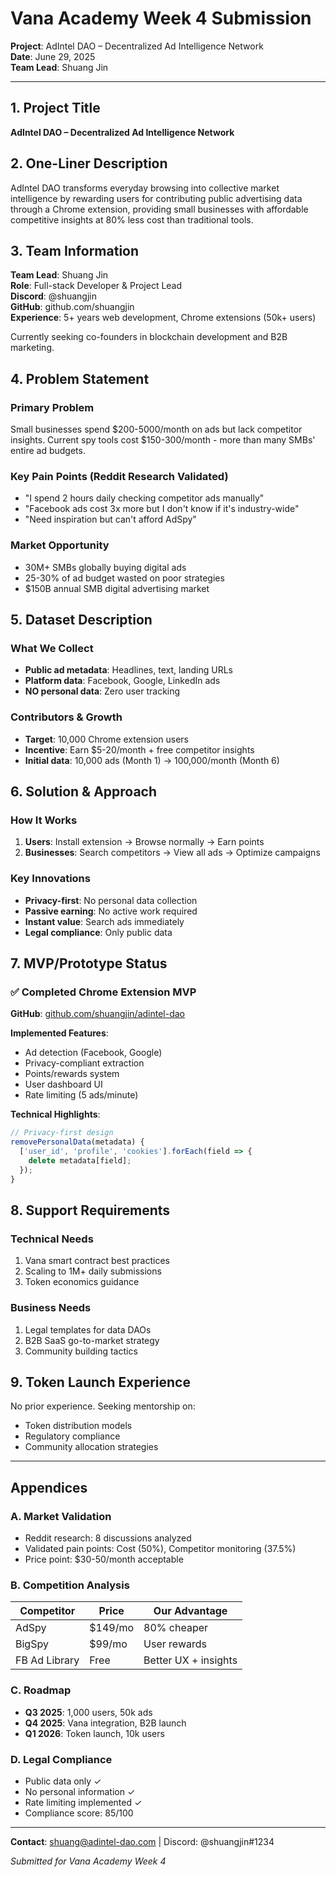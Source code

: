 # Vana Academy Week 4 Submission

**Project**: AdIntel DAO – Decentralized Ad Intelligence Network  
**Date**: June 29, 2025  
**Team Lead**: Shuang Jin

---

## 1. Project Title

**AdIntel DAO – Decentralized Ad Intelligence Network**

## 2. One-Liner Description

AdIntel DAO transforms everyday browsing into collective market intelligence by rewarding users for contributing public advertising data through a Chrome extension, providing small businesses with affordable competitive insights at 80% less cost than traditional tools.

## 3. Team Information

**Team Lead**: Shuang Jin  
**Role**: Full-stack Developer & Project Lead  
**Discord**: @shuangjin  
**GitHub**: github.com/shuangjin  
**Experience**: 5+ years web development, Chrome extensions (50k+ users)

Currently seeking co-founders in blockchain development and B2B marketing.

## 4. Problem Statement

### Primary Problem
Small businesses spend $200-5000/month on ads but lack competitor insights. Current spy tools cost $150-300/month - more than many SMBs' entire ad budgets.

### Key Pain Points (Reddit Research Validated)
- "I spend 2 hours daily checking competitor ads manually"
- "Facebook ads cost 3x more but I don't know if it's industry-wide"
- "Need inspiration but can't afford AdSpy"

### Market Opportunity
- 30M+ SMBs globally buying digital ads
- 25-30% of ad budget wasted on poor strategies
- $150B annual SMB digital advertising market

## 5. Dataset Description

### What We Collect
- **Public ad metadata**: Headlines, text, landing URLs
- **Platform data**: Facebook, Google, LinkedIn ads
- **NO personal data**: Zero user tracking

### Contributors & Growth
- **Target**: 10,000 Chrome extension users
- **Incentive**: Earn $5-20/month + free competitor insights
- **Initial data**: 10,000 ads (Month 1) → 100,000/month (Month 6)

## 6. Solution & Approach

### How It Works
1. **Users**: Install extension → Browse normally → Earn points
2. **Businesses**: Search competitors → View all ads → Optimize campaigns

### Key Innovations
- **Privacy-first**: No personal data collection
- **Passive earning**: No active work required
- **Instant value**: Search ads immediately
- **Legal compliance**: Only public data

## 7. MVP/Prototype Status

### ✅ Completed Chrome Extension MVP

**GitHub**: [github.com/shuangjin/adintel-dao](https://github.com/shuangjin/adintel-dao)

**Implemented Features**:
- Ad detection (Facebook, Google)
- Privacy-compliant extraction
- Points/rewards system  
- User dashboard UI
- Rate limiting (5 ads/minute)

**Technical Highlights**:
```javascript
// Privacy-first design
removePersonalData(metadata) {
  ['user_id', 'profile', 'cookies'].forEach(field => {
    delete metadata[field];
  });
}
```

## 8. Support Requirements

### Technical Needs
1. Vana smart contract best practices
2. Scaling to 1M+ daily submissions
3. Token economics guidance

### Business Needs
1. Legal templates for data DAOs
2. B2B SaaS go-to-market strategy
3. Community building tactics

## 9. Token Launch Experience

No prior experience. Seeking mentorship on:
- Token distribution models
- Regulatory compliance
- Community allocation strategies

---

## Appendices

### A. Market Validation
- Reddit research: 8 discussions analyzed
- Validated pain points: Cost (50%), Competitor monitoring (37.5%)
- Price point: $30-50/month acceptable

### B. Competition Analysis
| Competitor | Price | Our Advantage |
|------------|-------|---------------|
| AdSpy | $149/mo | 80% cheaper |
| BigSpy | $99/mo | User rewards |
| FB Ad Library | Free | Better UX + insights |

### C. Roadmap
- **Q3 2025**: 1,000 users, 50k ads
- **Q4 2025**: Vana integration, B2B launch
- **Q1 2026**: Token launch, 10k users

### D. Legal Compliance
- Public data only ✓
- No personal information ✓
- Rate limiting implemented ✓
- Compliance score: 85/100

---

**Contact**: shuang@adintel-dao.com | Discord: @shuangjin#1234

*Submitted for Vana Academy Week 4*